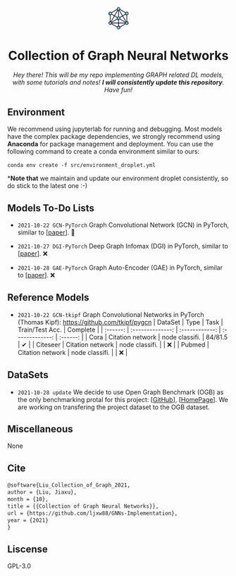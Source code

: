 <div align="center">
<a href="" target="_blank">
   <img src="src/image/logo.png" alt="repo logo" style="width:10%">
</a>

# Collection of Graph Neural Networks

_Hey there! This will be my repo implementing GRAPH related DL models, with some tutorials and notes! **I will consistently update this repository**. Have fun!_

</div>

## Environment

We recommend using jupyterlab for running and debugging. Most models have the complex package dependencies, we strongly recommend using **Anaconda** for package management and deployment. You can use the following command to create a conda environment similar to ours:
```
conda env create -f src/environment_droplet.yml
```
***Note that** we maintain and update our environment droplet consistently, so do stick to the latest one :-)

## Models To-Do Lists

- `2021-10-22 GCN-PyTorch` Graph Convolutional Network (GCN) in PyTorch, similar to [[paper](https://arxiv.org/abs/1609.02907)]. 🚀


- `2021-10-27 DGI-PyTorch` Deep Graph Infomax (DGI) in PyTorch, similar to [[paper](https://arxiv.org/abs/1809.10341)]. ❌

- `2021-10-28 GAE-PyTorch` Graph Auto-Encoder (GAE) in PyTorch, similar to [[paper](https://arxiv.org/abs/1611.07308)]. ❌

## Reference Models

- `2021-10-22 GCN-tkipf` Graph Convolutional Networks in PyTorch (Thomas Kipf): https://github.com/tkipf/pygcn
  | DataSet  |       Type       |      Task      | Train/Test Acc. | Complete |
  | :------: | :--------------: | :------------: | :-------------: | :------: |
  |   Cora   | Citation network | node classifi. |     84/81.5     |    ✔     |
  | Citeseer | Citation network | node classifi. |                 |    ❌     |
  |  Pubmed  | Citation network | node classifi. |                 |    ❌     |

## DataSets
- `2021-10-28 update` We decide to use Open Graph Benchmark (OGB) as the only benchmarking protal for this project: [[GitHub](https://github.com/snap-stanford/ogb)], [[HomePage](https://ogb.stanford.edu/)]. We are working on transfering the project dataset to the OGB dataset.

## Miscellaneous

None

## Cite
```
@software{Liu_Collection_of_Graph_2021,
author = {Liu, Jiaxu},
month = {10},
title = {{Collection of Graph Neural Networks}},
url = {https://github.com/ljxw88/GNNs-Implementation},
year = {2021}
}
```

## Liscense
GPL-3.0